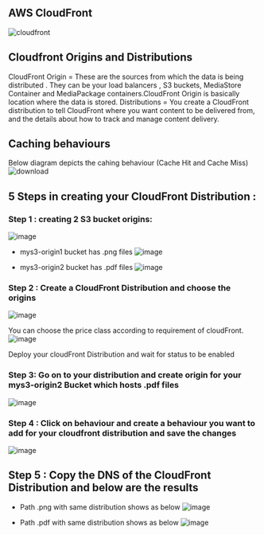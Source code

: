 ## AWS CloudFront 
![cloudfront](https://user-images.githubusercontent.com/113619300/208918558-bec838ab-09bb-4c9c-8730-87eafe893385.png)



## Cloudfront Origins and Distributions 
CloudFront Origin = These are the sources from which the data is being distributed . They can be your load balancers , S3 buckets, MediaStore Container and MediaPackage containers.CloudFront Origin is basically location where the data is stored.
Distributions = You create a CloudFront distribution to tell CloudFront where you want content to be delivered from, and the details about how to track and manage content delivery.


## Caching behaviours 
Below diagram depicts the cahing behaviour (Cache Hit and Cache Miss)<br>
![download](https://user-images.githubusercontent.com/113619300/208932638-b6c4e9aa-dbe1-4e0b-8ce5-b237afd499d5.png)


## 5 Steps in creating your CloudFront Distribution :

### Step 1 : creating 2 S3 bucket origins:
![image](https://user-images.githubusercontent.com/113619300/208923305-fc114248-b960-4207-bfec-61b8e5b6b518.png)

* mys3-origin1 bucket has .png files 
![image](https://user-images.githubusercontent.com/113619300/208923482-61de2494-344f-43ed-8c38-970c0df4dd1c.png)

* mys3-origin2 bucket has .pdf files 
![image](https://user-images.githubusercontent.com/113619300/208923653-52990485-9efc-49d1-98fb-3aaff3a30e19.png)


### Step 2 : Create a CloudFront Distribution and choose the origins
![image](https://user-images.githubusercontent.com/113619300/208923996-3246df95-5ae0-469e-b57a-d50923234501.png)

You can choose the price class according to requirement of cloudFront.
![image](https://user-images.githubusercontent.com/113619300/208925177-6860a83a-8cbd-4610-8ea2-4f4ee4ce1e77.png)


Deploy your cloudFront Distribution and wait for status to be enabled 



### Step 3: Go on to your distribution and create origin for your mys3-origin2 Bucket which hosts .pdf files 
![image](https://user-images.githubusercontent.com/113619300/208926220-818d3547-b109-4bdd-b4da-4cf42092d933.png)

### Step 4 : Click on behaviour and create a behaviour you want to add for your cloudfront distribution and save the changes 
![image](https://user-images.githubusercontent.com/113619300/208926785-f575a95e-0e9d-4dab-a523-9921ab66410b.png)


## Step 5 : Copy the DNS of the CloudFront Distribution and below are the results
* Path .png with same distribution shows as below 
![image](https://user-images.githubusercontent.com/113619300/208929541-85b574b3-262f-4438-8561-63d12db1e721.png)


* Path .pdf with same distribution shows as below 
![image](https://user-images.githubusercontent.com/113619300/208929733-104a43cb-c260-449f-850f-d03cce778d2c.png)


